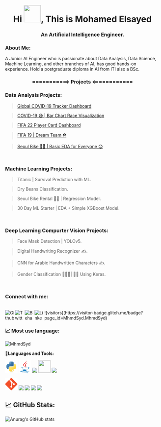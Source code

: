 <h1 align="center"> Hi <img src="https://github.com/mitul3737/mitul3737/blob/main/Wave.gif" width="55" height="55">, This is Mohamed Elsayed </h1>
<h3 align="center"> An Artificial Intelligence Engineer. </h3>

### About Me:

A Junior AI Engineer who is passionate about Data Analysis, Data Science, Machine Learning, and other branches of AI, has good hands-on experience. Hold a postgraduate diploma in AI from ITI also a BSc.


<h3 align="center"> ===========> Projects <============ </h3>
  
 ### Data Analysis Projects:
  
> <a href="https://github.com/MhmdSyd/COVID-19-Power-Bi-Dashboard">Global COVID-19 Tracker Dashboard</a>
  
> <a href="https://www.kaggle.com/mhmdsyed/covid-19-bar-chart-race-visualization">COVID-19 😷 | Bar Chart Race Visualization </a>
  
> <a href="https://github.com/MhmdSyd/FIFA22-Player-Card"> FIFA 22 Player Card Dashboard </a>

> <a href="https://www.kaggle.com/mhmdsyed/fifa-19-dream-team"> FIFA 19 | Dream Team ⚽️ </a>

> <a href="https://www.kaggle.com/mhmdsyed/seoul-bike-basic-eda-for-everyone"> Seoul Bike 🚴‍♂️ | Basic EDA for Everyone 😊 </a>

<br />
  
### Machine Learning Projects:
  
  > Titanic | Survival Prediction with ML.
  
  > Dry Beans Classification.
  
  > Seoul Bike Rental 🚴‍♂️ | Regression Model.
  
  > 30 Day ML Starter | EDA + Simple XGBoost Model.
<br />
  
### Deep Learning Compurter Vision Projects:
  
  > Face Mask Detection | YOLOv5.
  
  > Digital Handwriting Recognizer ✍️.
  
  > CNN for Arabic Handwritten Characters ✍️.
  
  > Gender Classification 🧍🏻‍♀️| 🧍‍♂️ Using Keras.
<br />  

### Connect with me:
<br />
<a href="https://www.kaggle.com/mhmdsyed" target="blank">
  <img align="left" alt="Github" src="https://image.flaticon.com/icons/png/512/733/733553.png"  width="32" height="32">
  </a>
<a href="https://twitter.com/Mohamed87489779" >
  
  <img align="left" alt="Twitter" src="https://www.pngkey.com/png/full/2-27646_twitter-logo-png-transparent-background-logo-twitter-png.png" width="32" height="32">
  </a>
<a href="https://www.behance.net/euzma216fd81">
<img align="left" alt="Behance" src="https://cdn.freebiesupply.com/logos/large/2x/behance-1-logo-png-transparent.png"  width="32" height="32">
  </a>
<a href="https://www.linkedin.com/in/mhmdsyd/">
<img align="left" alt="Linkedin" src="https://cdn.freelogovectors.net/wp-content/uploads/2020/01/linkedin-logo.png" width="32" height="32">
</a>
<!--  ======================================================================   -->
![visitors](https://visitor-badge.glitch.me/badge?page_id=MhmdSyd.MhmdSyd)
<br />
  
###  &#x1f4c8; Most use language:
<p><img align="center" src="https://github-readme-stats.vercel.app/api/top-langs?username=MhmdSyd&show_icons=true&locale=en&layout=compact" alt="MhmdSyd" />
<br />
  
 🔧**Languages and Tools:**  
 
<code><img height="40" src="https://raw.githubusercontent.com/devicons/devicon/master/icons/python/python-original.svg"></code>
<code><img height="40" src="https://raw.githubusercontent.com/devicons/devicon/master/icons/java/java-original.svg"></code>
<code><img height="40" src="https://upload.wikimedia.org/wikipedia/commons/thumb/1/18/C_Programming_Language.svg/1200px-C_Programming_Language.svg.png"></code>
<code><img height="40" width="40" src="https://e3arabi.com/wp-content/uploads/2020/12/sql.png"></code>
 <code><img height="40" src="https://image.flaticon.com/icons/png/512/226/226772.png"></code>
<br />
  
<code><img height="40" src="https://raw.githubusercontent.com/devicons/devicon/master/icons/git/git-original.svg"></code>
<code><img height="40" src="https://pngimg.com/uploads/mysql/mysql_PNG35.png"></code>
<code><img height="40" src="https://seeklogo.com/images/V/visual-studio-code-logo-284BC24C39-seeklogo.com.png"></code>
<code><img height="40" src="https://upload.wikimedia.org/wikipedia/commons/thumb/3/38/Jupyter_logo.svg/518px-Jupyter_logo.svg.png"></code>
<code><img height="40" src="https://upload.wikimedia.org/wikipedia/commons/thumb/c/cf/New_Power_BI_Logo.svg/630px-New_Power_BI_Logo.svg.png"></code>
<br>
 
 
 
 ##  &#x1f4c8; GitHub Stats:
![Anurag's GitHub stats](https://github-readme-stats.vercel.app/api?username=MhmdSyd&show_icons=true&theme=tokyonight)

